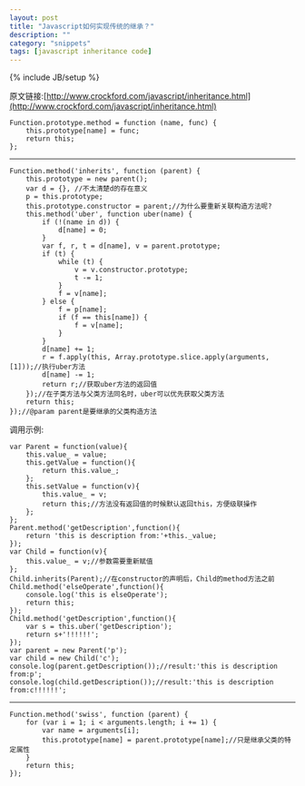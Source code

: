 ```yaml
---
layout: post
title: "Javascript如何实现传统的继承？"
description: ""
category: "snippets"
tags: [javascript inheritance code]
---
```

{% include JB/setup %}

原文链接:[http://www.crockford.com/javascript/inheritance.html](http://www.crockford.com/javascript/inheritance.html)

    Function.prototype.method = function (name, func) {
        this.prototype[name] = func;
        return this;
    };

---------------------------------------------------
    Function.method('inherits', function (parent) {
        this.prototype = new parent();
        var d = {}, //不太清楚d的存在意义
        p = this.prototype;
        this.prototype.constructor = parent;//为什么要重新关联构造方法呢? 
        this.method('uber', function uber(name) {
            if (!(name in d)) {
                d[name] = 0;
            }        
            var f, r, t = d[name], v = parent.prototype;
            if (t) {
                while (t) {
                    v = v.constructor.prototype;
                    t -= 1;
                }
                f = v[name];
            } else {
                f = p[name];
                if (f == this[name]) {
                    f = v[name];
                }
            }
            d[name] += 1;
            r = f.apply(this, Array.prototype.slice.apply(arguments, [1]));//执行uber方法
            d[name] -= 1;
            return r;//获取uber方法的返回值
        });//在子类方法与父类方法同名时，uber可以优先获取父类方法
        return this;
    });//@param parent是要继承的父类构造方法

调用示例:

    var Parent = function(value){
        this.value_ = value;
        this.getValue = function(){
            return this.value_;
        };
        this.setValue = function(v){
            this.value_ = v;
            return this;//方法没有返回值的时候默认返回this，方便级联操作
        };
    };
    Parent.method('getDescription',function(){
        return 'this is description from:'+this._value;
    });
    var Child = function(v){
        this.value_ = v;//参数需要重新赋值
    };
    Child.inherits(Parent);//在constructor的声明后，Child的method方法之前
    Child.method('elseOperate',function(){
        console.log('this is elseOperate');
        return this;
    });
    Child.method('getDescription',function(){
        var s = this.uber('getDescription');
        return s+'!!!!!!';
    });
    var parent = new Parent('p');
    var child = new Child('c');
    console.log(parent.getDescription());//result:'this is description from:p';
    console.log(child.getDescription());//result:'this is description from:c!!!!!!';

---------------------------------------------------
    Function.method('swiss', function (parent) {
        for (var i = 1; i < arguments.length; i += 1) {
            var name = arguments[i];
            this.prototype[name] = parent.prototype[name];//只是继承父类的特定属性
        }
        return this;
    });